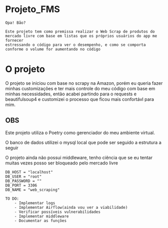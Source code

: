 # Projeto_FMS

```
Opa! Bão? 

Este projeto tem como premissa realizar o Web Scrap de produtos do mercado livre com base em listas que os próprios usuários do app me fornecer
estressando o código para ver o desempenho, e como se comporta conforme o volume for aumentando no código
```

#  O projeto

O projeto se iniciou com base no scrapy na Amazon, porém eu queria fazer minhas customizações e ter mais controle do meu código com base em minhas necessidades, então acabei partindo para o requests e beautifulsoup4 e customizei o processo que ficou mais confortávl para mim.

## OBS

Este projeto utiliza o Poetry como gerenciador do meu ambiente virtual.

O banco de dados utilizei o mysql local que pode ser seguido a estrutura a seguir

O projeto ainda não possui middleware, tenho ciência que se eu tentar muitas vezes posso ser bloqueado pelo mercado livre

```
DB_HOST = "localhost"
DB_USER = "root"
DB_PASSWORD = ""
DB_PORT = 3306
DB_NAME = "web_scraping"
```

```
TO DO: 
    - Implementar logs
    - Implementar Airflow(ainda vou ver a viabilidade)
    - Verificar possíveis vulnerabilidades
    - Implementar middleware
    - Documentar as funções
```